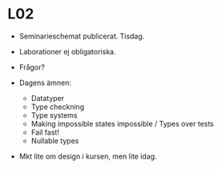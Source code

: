 L02
===

- Seminarieschemat publicerat. Tisdag.
- Laborationer ej obligatoriska.

- Frågor?

- Dagens ämnen:
  - Datatyper
  - Type checkning
  - Type systems
  - Making impossible states impossible / Types over tests
  - Fail fast!
  - Nullable types

- Mkt lite om design i kursen, men lite idag.


